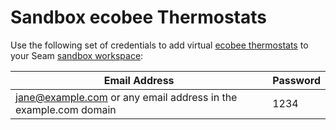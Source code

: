 # Sandbox ecobee Thermostats

Use the following set of credentials to add virtual [ecobee thermostats](../ecobee-thermostats.md) to your Seam [sandbox workspace](../../core-concepts/workspaces/#sandbox-workspaces):

| Email Address                                                   | Password |
| --------------------------------------------------------------- | -------- |
| jane@example.com or any email address in the example.com domain | 1234     |
